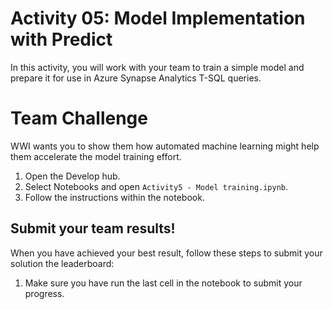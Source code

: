 # Activity 05: Model Implementation with Predict

In this activity, you will work with your team to train a simple model and prepare it for use in Azure Synapse Analytics T-SQL queries. 

# Team Challenge 

WWI wants you to show them how automated machine learning might help them accelerate the model training effort.

1. Open the Develop hub.
2. Select Notebooks and open `Activity5 - Model training.ipynb`.
3. Follow the instructions within the notebook.

## Submit your team results!

When you have achieved your best result, follow these steps to submit your solution the leaderboard:

1. Make sure you have run the last cell in the notebook to submit your progress.
